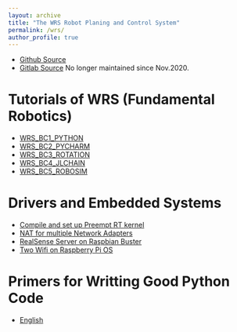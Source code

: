 ```yaml
---
layout: archive
title: "The WRS Robot Planing and Control System"
permalink: /wrs/
author_profile: true
---
```


* [Github Source](https://github.com/wanweiwei07)
* [Gitlab Source](https://gitlab.com/wanweiwei07/wrs) No longer maintained since Nov.2020.

Tutorials of WRS (Fundamental Robotics)
======

* [WRS_BC1_PYTHON](https://wanweiwei07.github.io/files/bc1_python_v20240917.pdf)
* [WRS_BC2_PYCHARM](https://wanweiwei07.github.io/files/bc2_pycharm_v20240917.pdf)
* [WRS_BC3_ROTATION](https://wanweiwei07.github.io/files/bc3_rotation_v20240917.pdf)
* [WRS_BC4_JLCHAIN](https://wanweiwei07.github.io/files/bc4_jlchain_v20240917.pdf)
* [WRS_BC5_ROBOSIM](https://wanweiwei07.github.io/files/bc5_robosim_v20240920.pdf)

Drivers and Embedded Systems
======
* [Compile and set up Preempt RT kernel](https://juicy-grenadilla-3fb.notion.site/Preempt_RT-chrt-f-99-with-Python-defc93780916436d92c435778b23a687)
* [NAT for multiple Network Adapters](https://juicy-grenadilla-3fb.notion.site/Ubuntu-NAT-076a6c9e8cc642a39ca7dadbf6de8645)
* [RealSense Server on Raspbian Buster](https://github.com/wanweiwei07/realsense_server)
* [Two Wifi on Raspberry Pi OS](https://juicy-grenadilla-3fb.notion.site/Two-Wifi-on-Raspbian6-79f8a4b8be9046318455ad17e6bba138)

Primers for Writting Good Python Code
======
* [English](https://www.pythonlikeyoumeanit.com/Module5_OddsAndEnds/Writing_Good_Code.html)
